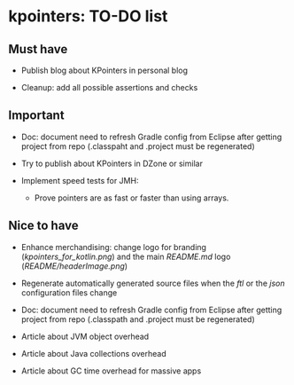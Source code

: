 # kpointers: TO-DO list

## Must have

- Publish blog about KPointers in personal blog

- Cleanup: add all possible assertions and checks

## Important

- Doc: document need to refresh Gradle config from Eclipse after getting project from repo (.classpaht and .project must be regenerated)

- Try to publish about KPointers in DZone or similar

- Implement speed tests for JMH:

  - Prove pointers are as fast or faster than using arrays.

## Nice to have

- Enhance merchandising: change logo for branding (_kpointers_for_kotlin.png_) and the main _README.md_ logo (_README/headerImage.png_)

- Regenerate automatically generated source files when the _ftl_ or the _json_ configuration files change

- Doc: document need to refresh Gradle config from Eclipse after getting project from repo (.classpath and .project must be regenerated)

- Article about JVM object overhead

- Article about Java collections overhead

- Article about GC time overhead for massive apps
